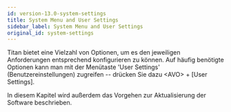 ```yaml
---
id: version-13.0-system-settings
title: System Menu and User Settings
sidebar_label: System Menu and User Settings
original_id: system-settings
---
```


Titan bietet eine Vielzahl von Optionen, um es den jeweiligen
Anforderungen entsprechend konfigurieren zu können. Auf häufig benötigte
Optionen kann man mit der Menütaste 'User Settings'
(Benutzereinstellungen) zugreifen -- drücken Sie dazu \<AVO\> + \[User
Settings\].

In diesem Kapitel wird außerdem das Vorgehen zur Aktualisierung der
Software beschrieben.
